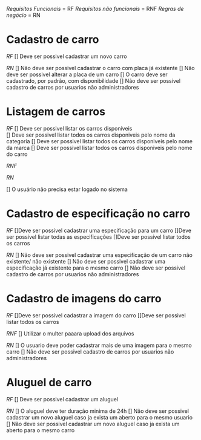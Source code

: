*Requisitos Funcionais* = RF
*Requisitos não funcionais* = RNF
*Regras de negócio* = RN



# Cadastro de carro
*RF*
[] Deve ser possivel cadastrar um novo carro


*RN*
[] Não deve ser possivel cadastrar o carro com placa já existente
[] Não deve ser possivel alterar a placa de um carro
[] O carro deve ser cadastrado, por padrão, com disponibilidade
[] Não deve ser possivel cadastro de carros por usuarios não administradores


# Listagem de carros
*RF*
[] Deve ser possivel listar os carros disponíveis  
[] Deve ser possivel listar todos os carros disponiveis pelo nome da categoria
[] Deve ser possivel listar todos os carros disponiveis pelo nome da marca
[] Deve ser possivel listar todos os carros disponiveis pelo nome do carro

*RNF*

*RN*

[] O usuário não precisa  estar logado no sistema


# Cadastro de especificação no carro
*RF* 
[]Deve ser possivel cadastrar uma especificação para um carro
[]Deve ser possivel listar todas as especificações
[]Deve ser possivel listar todos os carros

*RN*
[] Não deve ser possivel cadastrar uma especificação de um carro não existente/ não existente
[] Não deve ser possivel cadastrar uma especificação já existente para o mesmo carro
[] Não deve ser possivel cadastro de carros por usuarios não administradores


# Cadastro de imagens do carro
*RF*
[]Deve ser possivel cadastrar a imagem do carro
[]Deve ser possivel listar todos os carros

*RNF*
[] Utilizar o multer paaara upload dos arquivos 

*RN*
[] O usuario deve poder cadastrar mais de uma imagem para o mesmo carro
[] Não deve ser possivel cadastro de carros por usuarios não administradores


# Aluguel de carro
*RF*
[] Deve ser possivel cadastrar um aluguel

*RN*
[] O aluguel deve ter duração minima de 24h 
[] Não deve ser possivel cadastrar um novo aluguel caso ja exista um aberto para o mesmo usuario 
[] Não deve ser possivel cadastrar um novo aluguel caso ja exista um aberto para o mesmo carro